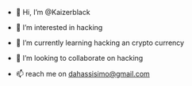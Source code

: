 - 👋 Hi, I’m @Kaizerblack
- 👀 I’m interested in hacking 
- 🌱 I’m currently learning hacking an crypto currency 

- 💞️ I’m looking to collaborate on hacking 
- 📫  reach me on dahassisimo@gmail.com

<!---
Kaizerblack/Kaizerblack is a ✨ special ✨ repository because its `README.md` (this file) appears on your GitHub profile.
You can click the Preview link to take a look at your changes.
--->
